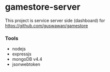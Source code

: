 # gamestore-server
This project is service server side (dashboard) for https://github.com/guswawan/gamestore

### Tools

* nodejs
* expressjs
* mongoDB v4.4
* jsonwebtoken
